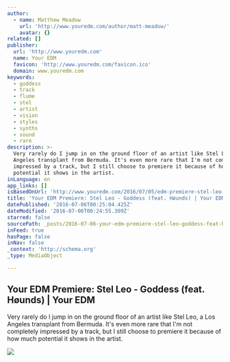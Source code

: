 ```yaml
---
author:
  - name: Matthew Meadow
    url: 'http://www.youredm.com/author/matt-meadow/'
    avatar: {}
related: []
publisher:
  url: 'http://www.youredm.com'
  name: Your EDM
  favicon: 'http://www.youredm.com/favicon.ico'
  domain: www.youredm.com
keywords:
  - goddess
  - track
  - flume
  - stel
  - artist
  - vision
  - styles
  - synths
  - sound
  - rare
description: >-
  Very rarely do I jump in on the ground floor of an artist like Stel Leo, a Los
  Angeles transplant from Bermuda. It's even more rare that I'm not completely
  impressed by a track, but I still choose to premiere it because of how much
  potential it shows in the artist.
inLanguage: en
app_links: []
isBasedOnUrl: 'http://www.youredm.com/2016/07/05/edm-premiere-stel-leo-goddess-feat-hounds/'
title: 'Your EDM Premiere: Stel Leo - Goddess (feat. Høunds) | Your EDM'
datePublished: '2016-07-06T00:25:04.425Z'
dateModified: '2016-07-06T00:24:55.309Z'
starred: false
sourcePath: _posts/2016-07-06-your-edm-premiere-stel-leo-goddess-feat-hounds-or-your.md
inFeed: true
hasPage: false
inNav: false
_context: 'http://schema.org'
_type: MediaObject

---
```

<article style=""><h1>Your EDM Premiere: Stel Leo - Goddess (feat. Høunds) | Your EDM</h1><p>Very rarely do I jump in on the ground floor of an artist like Stel Leo, a Los Angeles transplant from Bermuda. It's even more rare that I'm not completely impressed by a track, but I still choose to premiere it because of how much potential it shows in the artist.</p><img src="http://youredm.youredm1.netdna-cdn.com/wp-content/uploads/2016/07/stel-leo-goddess.jpg?8d1a49" /></article>